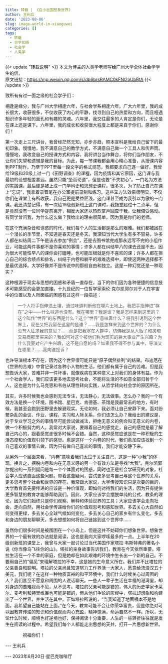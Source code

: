 ```yaml
---
title: 转载 | 《在小谷围想象世界》
author: 王利兵
date: '2023-08-06'
slug: image-world-in-xiaoguwei
categories: []
tags: 
  - 转载
  - 见字如晤
  - 社会学
  - 人类学
---
```


{{< update "转载说明" >}}
本文为博主的人类学老师写给广州大学全体社会学学生的信。
<br>原文链接：https://mp.weixin.qq.com/s/db6brsRAMC0kFNl2aUbBtA
{{< /update >}}

<!--

兵哥在去往厦大就职之前，给我们写了一封信。每每想起信中的内容都备受鼓舞——不是热烈的，而是平静的。

热烈的火会消耗，会趋弱；但静水深流潺潺不息。

无论是迷茫了还是倦怠了，重读一遍都让人冷静而自省。

想成为让兵哥骄傲的学生，但我知道我还有很多很多都还做得不够。我常常感受到自己还不够努力。转一份40分钟的录音文本也要两天时间，明明来到了田野将近二十天，但读书也拖延，走访也拖延。

多年以后，我会成为一个怎样的人？

不论未来的“你”——三年后，五年后，十年后，乃至二十年后三十年后，是什么状态，都能一直记得兵哥带给“你”的影响。

每个人或许都曾如同黑塞，是辛克莱，年少的时候身体上交织着光明与黑暗两个世界。我们……都想选择光明的世界。如果真是如此，要继续呀。

去抵挡诱惑的魅力。
-->

致所有有过一面之缘的社会学子们：

相逢是缘分，我与广州大学相逢六年，与社会学系相逢六年。广大六年里，我的成长很大，收获很多，不仅收获了内心的平静，找寻到自己的热爱和方向，而且相遇相识许多年轻的面孔和有趣的灵魂。六年里，我交往最多的人肯定是你们，无论是在课上还是课下。六年里，我的成长和收获很大程度上都是来自于你们，感谢你们！

第一次走上三尺讲台，我曾经茫然无知，亦步亦趋，照本宣科是我给自己留下的最初印象。慢慢地，我不满意自己的教学方式，不满意自己做一个工具人和传声筒。慢慢地，我改变自己的授课方式和内容，我将讲台当作舞台，将你们当作朋友，不让你们失望和遗憾是我的目标。为此，每一节课我都会用心精心准备，从授课内容到PPT制作，乃至于PPT里每一段文字的格式规范，我都要求自己逐一做好。我曾给19级和20级上过一门《田野调查》的课程，因为疫情和其它原因，这门课与我最初的设想相差甚远。虽然只能“坐而论道”，但是也要“不失初心”。一门名为方法的实践课，最后硬是被上成一门学科史和思想史课程。很多次，为了防止自己在课上“忘词”，我拿着录音笔在办公室提前录制和练习。这些笨方法效果很明显，不仅你们在课堂上有所收获，我自己更是受益匪浅，这门课甚至成为我引以为傲的一门课。我还清楚记得，有一次给19级创新班上这门课时，我拖堂超过十二点半，但是竟然没有一位同学提前离开，相反大家还以热烈掌声回应于我，让我倍受感动。有同学曾问我，为什么这么做？我给出的理由很简单，因为我是你们的老师。

在这个充满杂音和诱惑的时代，我们每个人的生活都是那么的艰难。我们都被困在一个漫长的季节里，不知道是春天还是冬天。我深知当代大学生有多不容易，许多人都在纠结周二下午是该去参加“例会”，还是去图书馆完成那永远写不完的小组作业，可能这两件事都不是你喜欢的事情；许多人都在纠结早八的课去还是不去，因为很大可能性早八的课你会打瞌睡，也可能压根就是你不喜欢的课；许多人都在担心自己的综合绩点和排名，纠结于内卷和躺平的艰难选择中，即使这两种选择都不是最优选择。大学好像并不是传说中的那般自由和独立。这是一种幻觉还是一种现实？

这种根源于现实与思想的困惑和矛盾一直存在，当下的你们因为各种便捷的信息技术可能感受的会更加直接。十九世纪的一位哲学家索伦·克尔凯郭尔对于人在宇宙中的位置以及人所面临的困惑有过这样一段描述：

> 一个人将手指伸进土壤，通过味道判断他在哪片土地上。我把手指伸进“存在”之中——什么味道也没有。我在哪里？我是谁？我是怎样来到这里的？这个叫作“世界”的东西是什么？这个“世界”意味着什么？将我引诱到这个世界上，现在又把我留在这里的是谁？……我是怎样来到这个世界的？为什么没有人征求我的意见？……而是把我塞在人群中，彷佛我是从人贩子和灵魂交易商那里买来的？我如何对这个被他们称为现实的巨大事业产生兴趣？为什么我要对它产生兴趣，这不是自愿的吗？如果我不得不参与其中，导演又在哪里？……我向谁投诉？

也许导演根本不存在，因为这个世界很可能只是“原子偶然排列”的结果。布迪厄在《世界的苦难》中曾记录过各种小人物的生活，他们都有属于自己的苦难。但是我想告诉大家，苦难并非一件坏事，就像疾病在某种意义上对我们的身体有益。作为一个社会学人，我们应该更多地去思考社会，不能将生活的不如意全部归咎于个人，这也是为什么马克思和韦伯从理性转向实践，从哲学转向社会学的原因所在。

其实，许多时候我也会感到无法专注，无法静心，无法做事。怎么办？我的一个有效方法是换一个环境，图书馆、星巴克、肯德基、茶馆是我最常去的地方，有时候，我甚至会跑到田野里去躲避现实。无论如何，我必须让自己安静下来。面对纷繁杂乱的会议、作业、课程、实习和人际关系，你们该怎么办？我给出的建议是，对于专业学习之外的事情尽可能尝试做减法，拒绝无意义的例会和无意义的内卷，做一个积极努力的人。我常对大家说，要跟着自己的感觉走，自己的感觉是最了解自己内心的，跟着感觉走很多时候不会错。当然，这种感觉应该是在一种积极的生活态度和价值观引领下的感觉。愈是这样一个内卷的时代，我们愈加应该找到一个自己喜欢的事情去做，因为只有做自己喜欢的事情，我们才能安静下来。

从另外一个层面来看，“内卷”意味着我们太过于关注自己，这是一种“小我”的体现。换言之，摆脱内卷和内在无意义感的另一个有效方法是寻找“大我”。克尔凯郭尔提出的一系列疑问是每一个个体面对的困惑，同时也正是社会学研究的对象，社会学人应该直面这些问题。带着这些疑问，尝试更多思考自己与这个世界的关系，更多思考整个社会和世界的存在。我常跟大家说，大学传授知识只是次要的目的，大学教育首先要传递的应该是一种价值观，即如何对待我们的生活，因为只有提供更多智慧的教育才能够帮助我们。因此，大家应该学会摆脱单纯的公式、教条的理论，因为它们始终只是你们观察、解释和体验世界的工具；大家应该学会走向社会，走向自然，用社会学传递给你们的价值观思考和感知世界。多去关心大自然如何变得更绿，多去关心全球气候如何变化，多去关心自己的家乡有什么变化，多去和身边的朋友聊聊天，多去想想如何将自己链接到这个世界中……

虽然你们很多时间是被围困在一个小岛上，但是这并不妨碍你们想象世界。想象世界的一个最有效的办法就是阅读，这也是我向大家啰嗦最多的一点。上半年在20级创新班的课堂上，我曾与大家一起讨论过当代美国作家塔拉·韦斯特弗的著名小说《你当像鸟飞往你的山》。塔拉的亲身故事告诉我们，教育在今天依然重要。塔拉生活在一个不幸的家庭，但是她却在如此艰难的环境中生长出一个新的自己。不要用自己的“偏见”来理解塔拉的不幸，这是她的生命意义所在。我们并不比塔拉的父亲善良和聪明。塔拉的父亲尚且知道努力工作养活一大家人，愿意给流浪汉五十美元，我们呢？在这样一种物质富裕的和平环境中，我们什么时候关心过周围的人？我们甚至不愿意和周围的人说话聊天。一些人一辈子生活在幸福的港湾里，却对身边的苦难视而不见，从不思考。塔拉的父亲可能是错的，伟大的历史学家卡莱尔、麦考利和特里维廉也可能是错的，但从他们争论的灰烬中，塔拉却想象和构建出了一个世界，并生活在其中。正如塔拉所说的，“当我知道了地面根本不是地面，我希望自己能站在上面。”在今天，教育可能不会让你荣华富贵，但是你绝对可以因教育传递的知识和价值观而内心充盈，精神饱满，命运自然不一样。所以，无论什么时候，顺境也好逆境也好，保持阅读十分重要，人生的一些转折往往就是发生在阅读的过程中。希望我们每个人都能走出思想的天井，打开一片思想新世界。

&emsp;&emsp;&emsp;&emsp;祝福你们！

--- 王利兵

--- 2023年6月20日·星巴克咖啡厅